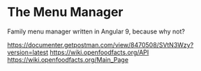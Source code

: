 # The Menu Manager

Family menu manager written in Angular 9, because why not?


https://documenter.getpostman.com/view/8470508/SVtN3Wzy?version=latest
https://wiki.openfoodfacts.org/API
https://wiki.openfoodfacts.org/Main_Page
